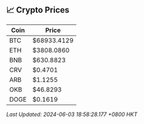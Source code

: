 ## 📈 Crypto Prices

| Coin | Price |
| ---- | ----- |
| BTC | $68933.4129 |
| ETH | $3808.0860 |
| BNB | $630.8823 |
| CRV | $0.4701 |
| ARB | $1.1255 |
| OKB | $46.8293 |
| DOGE | $0.1619 |

_Last Updated: 2024-06-03 18:58:28.177 +0800 HKT_